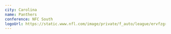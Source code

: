 ```yaml
---
city: Carolina
name: Panthers
conference: NFC South
logoUrl: https://static.www.nfl.com/image/private/f_auto/league/ervfzgrqdpnc7lh5gqwq
---
```

